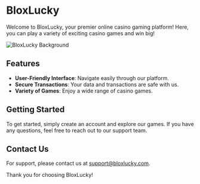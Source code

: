 # BloxLucky

Welcome to BloxLucky, your premier online casino gaming platform! Here, you can play a variety of exciting casino games and win big!

![BloxLucky Background](blox.png)

## Features

- **User-Friendly Interface**: Navigate easily through our platform.
- **Secure Transactions**: Your data and transactions are safe with us.
- **Variety of Games**: Enjoy a wide range of casino games.

## Getting Started

To get started, simply create an account and explore our games. If you have any questions, feel free to reach out to our support team.

## Contact Us

For support, please contact us at [support@bloxlucky.com](mailto:support@bloxlucky.com).

Thank you for choosing BloxLucky!
